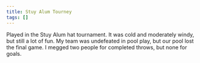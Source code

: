 ```yaml
---
title: Stuy Alum Tourney
tags: []
---
```


Played in the Stuy Alum hat tournament. It was cold and moderately windy, but still a lot of fun. My team was undefeated in pool play, but our pool lost the final game. I megged two people for completed throws, but none for goals. 
